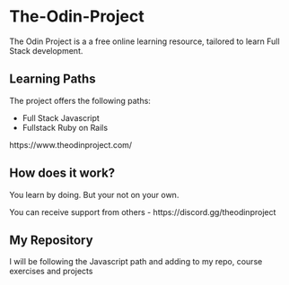 # The-Odin-Project
<p>The Odin Project is a a free online learning resource, tailored to learn Full Stack development.</p>
<h2>Learning Paths</h2>
<p>The project offers the following paths:</p>
<ul>
<li>Full Stack Javascript</li>
<li>Fullstack Ruby on Rails</li>
</ul>
<p>https://www.theodinproject.com/</p>
<h2>How does it work?</h2>
<p>You learn by doing. But your not on your own.</p>
<p>You can receive support from others - https://discord.gg/theodinproject</p>
<h2>My Repository</h2>
<p>I will be following the Javascript path and adding to my repo, course exercises and projects</p>
